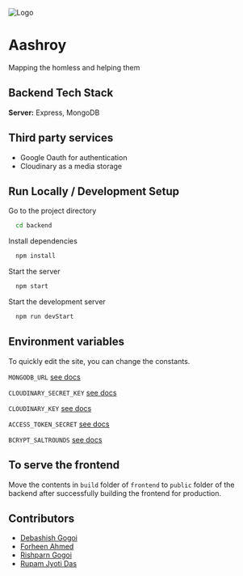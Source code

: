 ![Logo](https://res.cloudinary.com/rupamcloud/image/upload/v1632588318/logo512_vkauoz.png)

# Aashroy

Mapping the homless and helping them

## Backend Tech Stack

**Server:** Express, MongoDB

## Third party services

- Google Oauth for authentication
- Cloudinary as a media storage

## Run Locally / Development Setup

Go to the project directory

```bash
  cd backend
```

Install dependencies

```bash
  npm install
```

Start the server

```bash
  npm start
```

Start the development server

```bash
  npm run devStart
```

## Environment variables

To quickly edit the site, you can change the constants.

`MONGODB_URL` [see docs](https://docs.mongodb.com/manual/reference/connection-string/)

`CLOUDINARY_SECRET_KEY` [see docs](https://cloudinary.com/documentation/how_to_integrate_cloudinary)

`CLOUDINARY_KEY` [see docs](https://cloudinary.com/documentation/how_to_integrate_cloudinary)

`ACCESS_TOKEN_SECRET` [see docs](https://www.npmjs.com/package/jsonwebtoken)

`BCRYPT_SALTROUNDS` [see docs](https://www.npmjs.com/package/bcrypt)

## To serve the frontend

Move the contents in `build` folder of `frontend` to `public` folder of the backend after successfully building the frontend for production.

## Contributors

- [Debashish Gogoi](https://github.com/Devzard)
- [Forheen Ahmed](https://github.com/Forheen)
- [Rishparn Gogoi](https://github.com/RG-404)
- [Rupam Jyoti Das](https://github.com/rupam2001)
